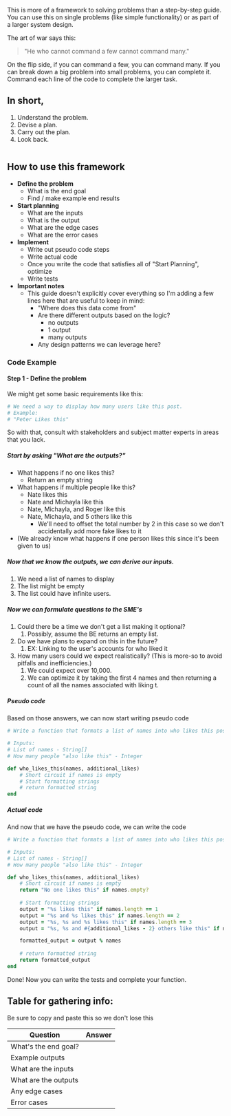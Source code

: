 This is more of a framework to solving problems than a step-by-step guide. You can use this on single problems (like simple functionality) or as part of a larger system design.

The art of war says this:
> "He who cannot command a few cannot command many."

On the flip side, if you can command a few, you can command many. If you can break down a big problem into small problems, you can complete it. Command each line of the code to complete the larger task.

## In short,
1. Understand the problem.
2. Devise a plan.
3. Carry out the plan.
4. Look back.

```table-of-contents
```

## How to use this framework
- **Define the problem**
	- What is the end goal
	- Find / make example end results
- **Start planning**
	- What are the inputs
	- What is the output
	- What are the edge cases
	- What are the error cases
- **Implement**
	- Write out pseudo code steps
	- Write actual code
	- Once you write the code that satisfies all of "Start Planning", optimize
	- Write tests
- **Important notes**
	- This guide doesn't explicitly cover everything so I'm adding a few lines here that are useful to keep in mind:
		- "Where does this data come from"
		- Are there different outputs based on the logic?
			- no outputs
			- 1 output
			- many outputs
		- Any design patterns we can leverage here?

### Code Example
#### Step 1 - Define the problem
We might get some basic requirements like this:
```ruby
# We need a way to display how many users like this post.
# Example: 
# "Peter Likes this" 
```

So with that, consult with stakeholders and subject matter experts in areas that you lack.

##### Start by asking **"What are the outputs?"**
- What happens if no one likes this?
	- Return an empty string
- What happens if multiple people like this?
	- Nate likes this
	- Nate and Michayla like this
	- Nate, Michayla, and Roger like this
	- Nate, Michayla, and 5 others like this
		- We'll need to offset the total number by 2 in this case so we don't accidentally add more fake likes to it
- (We already know what happens if one person likes this since it's been given to us)

##### Now that we know the outputs, we can derive our inputs.
1. We need a list of names to display
2. The list might be empty
3. The list could have infinite users.

##### Now we can formulate questions to the SME's
1. Could there be a time we don't get a list making it optional?
	1. Possibly, assume the BE returns an empty list.
2. Do we have plans to expand on this in the future? 
	1. EX: Linking to the user's accounts for who liked it
3. How many users could we expect realistically? (This is more-so to avoid pitfalls and inefficiencies.)
	1. We could expect over 10,000. 
	2. We can optimize it by taking the first 4 names and then returning a count of all the names associated with liking t. 

##### Pseudo code
Based on those answers, we can now start writing pseudo code
```ruby
# Write a function that formats a list of names into who likes this post.

# Inputs:
# List of names - String[]
# How many people "also like this" - Integer

def who_likes_this(names, additional_likes)
	# Short circuit if names is empty
	# Start formatting strings
	# return formatted string
end
```

##### Actual code
And now that we have the pseudo code, we can write the code
```ruby
# Write a function that formats a list of names into who likes this post.

# Inputs:
# List of names - String[]
# How many people "also like this" - Integer

def who_likes_this(names, additional_likes)
	# Short circuit if names is empty
	return "No one likes this" if names.empty?
	
	# Start formatting strings
	output = "%s likes this" if names.length == 1
	output = "%s and %s likes this" if names.length == 2
	output = "%s, %s and %s likes this" if names.length == 3
	output = "%s, %s and #{additional_likes - 2} others like this" if names.length > 3

	formatted_output = output % names
	
	# return formatted string
	return formatted_output
end
```

Done! Now you can write the tests and complete your function.

## Table for gathering info:
Be sure to copy and paste this so we don't lose this

| Question             | Answer |
| -------------------- | ------ |
| What's the end goal? |        |
| Example outputs      |        |
| What are the inputs  |        |
| What are the outputs |        |
| Any edge cases       |        |
| Error cases          |        |
